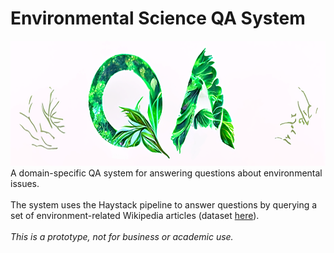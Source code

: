
# Environmental Science QA System

<img src="qa_image.png" width="600" height="200" title="Art made with Disco Diffusion"/>
A domain-specific QA system for answering questions about environmental issues. 
<br>
<br>
The system uses the Haystack pipeline to answer questions by querying a set of environment-related Wikipedia articles (dataset <a href=https://github.com/ekohrt/wikipedia-environmental-articles-dataset>here</a>).
<br>
<br>
<i>This is a prototype, not for business or academic use.</i>
